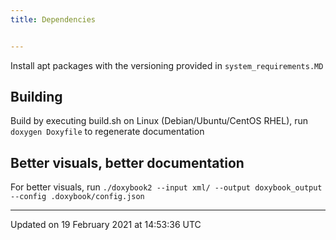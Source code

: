 ```yaml
---
title: Dependencies


---
```





Install apt packages with the versioning provided in `system_requirements.MD`


## Building

Build by executing build.sh on Linux (Debian/Ubuntu/CentOS RHEL), run `doxygen Doxyfile` to regenerate documentation


## Better visuals, better documentation

For better visuals, run `./doxybook2 --input xml/ --output doxybook_output --config .doxybook/config.json`

-------------------------------

Updated on 19 February 2021 at 14:53:36 UTC
